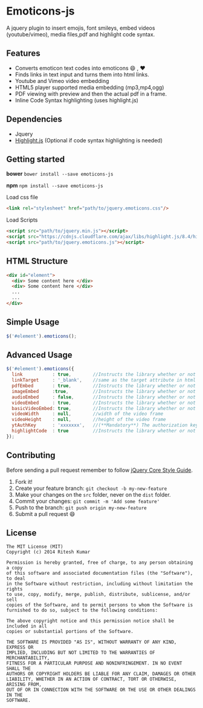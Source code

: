 Emoticons-js
============

A jquery plugin to insert emojis, font smileys, embed videos (youtube/vimeo), media files,pdf and highlight code syntax.

Features
--------

* Converts emoticon text codes into emoticons :smile: , :heart:
* Finds links in text input and turns them into html links.
* Youtube and Vimeo video embedding
* HTML5 player supported media embedding (mp3,mp4,ogg)
* PDF viewing with preview and then the actual pdf in a frame.
* Inline Code Syntax highlighting (uses highlight.js)

Dependencies
------------
* Jquery
* [Highlight.js](https://highlightjs.org/) (Optional if code syntax highlighting is needed)

Getting started
---------------

**bower**
```bower install --save emoticons-js```

**npm**
```npm install --save emoticons-js```

Load css file
```html
<link rel="stylesheet" href="path/to/jquery.emoticons.css"/>
```

Load Scripts
```html
<script src="path/to/jquery.min.js"></script>
<script src="https://cdnjs.cloudflare.com/ajax/libs/highlight.js/8.4/highlight.min.js"></script> <!--==== Optional =====-->
<script src="path/to/jquery.emoticons.js"></script>
```

HTML Structure
--------------
```html
<div id="element">
  <div> Some content here </div>
  <div> Some content here </div>
  ...
  ...
</div>
```

Simple Usage
------------
```javascript
$('#element').emoticons();
```
Advanced Usage
--------------

```javascript
$('#element').emoticons({
  link           : true,        //Instructs the library whether or not to embed urls
  linkTarget     : '_blank',    //same as the target attribute in html anchor tag . supports all html supported target values.
  pdfEmbed       : true,        //Instructs the library whether or not to show a preview of pdf links
  imageEmbed     :true,         //Instructs the library whether or not to embed images
  audioEmbed     : false,       //Instructs the library whether or not to embed audio
  videoEmbed     : true,        //Instructs the library whether or not to show a preview of youtube/vimeo videos with details
  basicVideoEmbed: true,        //Instructs the library whether or not to show basic video files like mp4 etc. (supported by html5 player)
  videoWidth     : null,        //width of the video frame
  videoHeight    : null,        //height of the video frame
  ytAuthKey      : 'xxxxxxx',   //(**Mandatory**) The authorization key obtained from google's developer console for using youtube data api
  highlightCode  : true         //Instructs the library whether or not to highlight code syntaxes.
});
```

Contributing
------------

Before sending a pull request remember to follow [jQuery Core Style Guide](http://contribute.jquery.org/style-guide/js/).

1. Fork it!
2. Create your feature branch: `git checkout -b my-new-feature`
3. Make your changes on the `src` folder, never on the `dist` folder.
4. Commit your changes: `git commit -m 'Add some feature'`
5. Push to the branch: `git push origin my-new-feature`
6. Submit a pull request :smile:

License
-------

```
The MIT License (MIT)
Copyright (c) 2014 Ritesh Kumar

Permission is hereby granted, free of charge, to any person obtaining a copy
of this software and associated documentation files (the "Software"), to deal
in the Software without restriction, including without limitation the rights
to use, copy, modify, merge, publish, distribute, sublicense, and/or sell
copies of the Software, and to permit persons to whom the Software is
furnished to do so, subject to the following conditions:

The above copyright notice and this permission notice shall be included in all
copies or substantial portions of the Software.

THE SOFTWARE IS PROVIDED "AS IS", WITHOUT WARRANTY OF ANY KIND, EXPRESS OR
IMPLIED, INCLUDING BUT NOT LIMITED TO THE WARRANTIES OF MERCHANTABILITY,
FITNESS FOR A PARTICULAR PURPOSE AND NONINFRINGEMENT. IN NO EVENT SHALL THE
AUTHORS OR COPYRIGHT HOLDERS BE LIABLE FOR ANY CLAIM, DAMAGES OR OTHER
LIABILITY, WHETHER IN AN ACTION OF CONTRACT, TORT OR OTHERWISE, ARISING FROM,
OUT OF OR IN CONNECTION WITH THE SOFTWARE OR THE USE OR OTHER DEALINGS IN THE
SOFTWARE.
```


